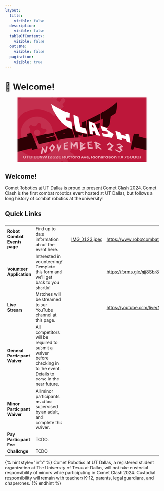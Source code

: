```yaml
---
layout:
  title:
    visible: false
  description:
    visible: false
  tableOfContents:
    visible: false
  outline:
    visible: false
  pagination:
    visible: true
---
```


# 👋 Welcome!

<figure><img src=".gitbook/assets/comet_clash_banner.png" alt=""><figcaption></figcaption></figure>

## Welcome!

Comet Robotics at UT Dallas is proud to present Comet Clash 2024. Comet Clash is the first combat robotics event hosted at UT Dallas, but follows a long history of combat robotics at the university!

## Quick Links

<table data-view="cards"><thead><tr><th></th><th></th><th></th><th data-hidden data-card-cover data-type="files"></th><th data-hidden data-card-target data-type="content-ref"></th></tr></thead><tbody><tr><td><strong>Robot Combat Events page</strong></td><td>Find up to date information about the event here.</td><td></td><td><a href=".gitbook/assets/IMG_0123.jpeg">IMG_0123.jpeg</a></td><td><a href="https://www.robotcombatevents.com/events/2501">https://www.robotcombatevents.com/events/2501</a></td></tr><tr><td><strong>Volunteer Application</strong></td><td>Interested in volunteering? Complete this form and we'll get back to you shortly!</td><td></td><td></td><td><a href="https://forms.gle/gjj8Sbr8J9DgzW7J8">https://forms.gle/gjj8Sbr8J9DgzW7J8</a></td></tr><tr><td><strong>Live Stream</strong></td><td>Matches will be streamed to our YouTube channel at this page.</td><td></td><td></td><td><a href="https://youtube.com/live/NTgX-pgiQPU">https://youtube.com/live/NTgX-pgiQPU</a></td></tr><tr><td><strong>General Participant Waiver</strong></td><td>All competitors will be required to submit a waiver before checking in to the event. Details to come in the near future.</td><td></td><td></td><td></td></tr><tr><td><strong>Minor Participant Waiver</strong></td><td>All minor participants must be supervised by an adult, and complete this waiver.</td><td></td><td></td><td></td></tr><tr><td><strong>Pay Participant Fee</strong></td><td>TODO.</td><td></td><td></td><td></td></tr><tr><td><strong>Challonge</strong></td><td>TODO</td><td></td><td></td><td></td></tr></tbody></table>



{% hint style="info" %}
Comet Robotics at UT Dallas, a registered student organization at The University of Texas at Dallas, will not take custodial responsibility of minors while participating in Comet Clash 2024. Custodial responsibility will remain with teachers K-12, parents, legal guardians, and chaperones.
{% endhint %}
